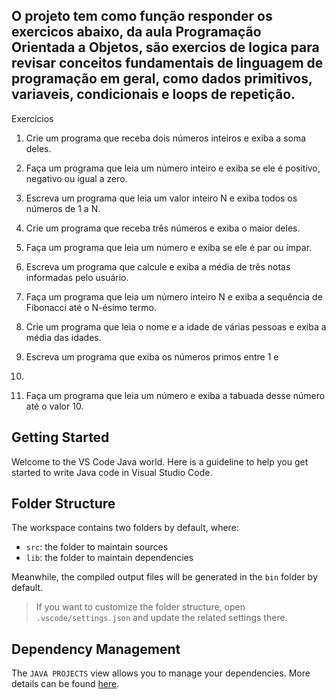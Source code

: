 ## O projeto tem como função responder os exercicos abaixo, da aula Programação Orientada a Objetos, são exercios de logica para revisar conceitos fundamentais de linguagem de programação em geral, como dados primitivos, variaveis, condicionais e loops de repetição.

Exercícios

1. Crie um programa que receba dois números inteiros e exiba a
soma deles.

2. Faça um programa que leia um número inteiro e exiba se ele é
positivo, negativo ou igual a zero.

3. Escreva um programa que leia um valor inteiro N e exiba todos
os números de 1 a N.

4. Crie um programa que receba três números e exiba o maior
deles.

5. Faça um programa que leia um número e exiba se ele é par ou
ímpar.

6. Escreva um programa que calcule e exiba a média de três
notas informadas pelo usuário.

7. Faça um programa que leia um número inteiro N e exiba a
sequência de Fibonacci até o N-ésimo termo.

8. Crie um programa que leia o nome e a idade de várias pessoas
e exiba a média das idades.

9. Escreva um programa que exiba os números primos entre 1 e
100.

10. Faça um programa que leia um número e exiba a tabuada
desse número até o valor 10.











## Getting Started

Welcome to the VS Code Java world. Here is a guideline to help you get started to write Java code in Visual Studio Code.

## Folder Structure

The workspace contains two folders by default, where:

- `src`: the folder to maintain sources
- `lib`: the folder to maintain dependencies

Meanwhile, the compiled output files will be generated in the `bin` folder by default.

> If you want to customize the folder structure, open `.vscode/settings.json` and update the related settings there.

## Dependency Management

The `JAVA PROJECTS` view allows you to manage your dependencies. More details can be found [here](https://github.com/microsoft/vscode-java-dependency#manage-dependencies).
